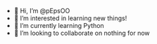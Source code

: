 - 👋 Hi, I’m @pEpsOO
- 👀 I’m interested in learning new things!
- 🌱 I’m currently learning Python
- 💞️ I’m looking to collaborate on nothing for now


<!---
pEpsOO/pEpsOO is a ✨ special ✨ repository because its `README.md` (this file) appears on your GitHub profile.
You can click the Preview link to take a look at your changes.
--->
